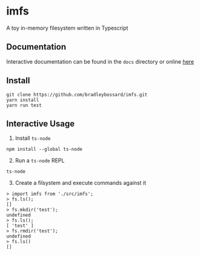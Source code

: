 # imfs

A toy in-memory filesystem written in Typescript

## Documentation

Interactive documentation can be found in the `docs` directory or online [here](https://bradleybossard.github.io/imfs/)

## Install

```
git clone https://github.com/bradleybossard/imfs.git
yarn install
yarn run test
```

## Interactive Usage

1.  Install `ts-node`

```
npm install --global ts-node
```

2. Run a `ts-node` REPL

```
ts-node
```

3. Create a filsystem and execute commands against it

```
> import imfs from './src/imfs';
> fs.ls();
[]
> fs.mkdir('test');
undefined
> fs.ls();
[ 'test' ]
> fs.rmdir('test');
undefined
> fs.ls()
[]
```
